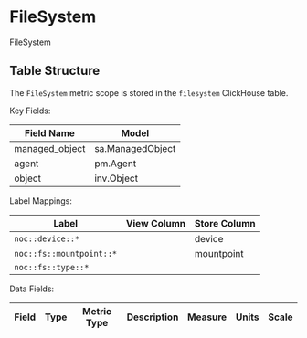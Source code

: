 # FileSystem

FileSystem

## Table Structure
The `FileSystem` metric scope is stored
in the `filesystem` ClickHouse table.

Key Fields:

| Field Name | Model |
| --- | --- |
| managed_object | sa.ManagedObject |
| agent | pm.Agent |
| object | inv.Object |


Label Mappings:

| Label | View Column | Store Column |
| --- | --- | --- |
| `noc::device::*` |  | device |
| `noc::fs::mountpoint::*` |  | mountpoint |
| `noc::fs::type::*` |  |  |


Data Fields:

| Field | Type | Metric Type | Description | Measure | Units | Scale |
| --- | --- | --- | --- | --- | --- | --- |